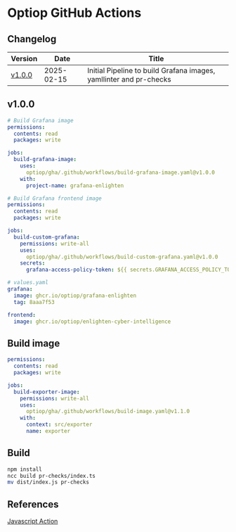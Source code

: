 # Optiop GitHub Actions


## Changelog

| Version            | Date       | Title |
| ------------------ | ---------- | ----------- |
| [v1.0.0](#v1.0.0)  | 2025-02-15 | Initial Pipeline to build Grafana images, yamllinter and pr-checks |

## v1.0.0

```yaml
# Build Grafana image
permissions:
  contents: read
  packages: write

jobs:
  build-grafana-image:
    uses:
      optiop/gha/.github/workflows/build-grafana-image.yaml@v1.0.0
    with:
      project-name: grafana-enlighten
```

```yaml
# Build Grafana frontend image
permissions:
  contents: read
  packages: write

jobs:
  build-custom-grafana:
    permissions: write-all
    uses:
      optiop/gha/.github/workflows/build-custom-grafana.yaml@v1.0.0
    secrets:
      grafana-access-policy-token: ${{ secrets.GRAFANA_ACCESS_POLICY_TOKEN }}

# values.yaml
grafana:
  image: ghcr.io/optiop/grafana-enlighten
  tag: 8aaa7f53

frontend:
  image: ghcr.io/optiop/enlighten-cyber-intelligence
```


## Build image
```yaml
permissions:
  contents: read
  packages: write

jobs:
  build-exporter-image:
    permissions: write-all
    uses:
      optiop/gha/.github/workflows/build-image.yaml@v1.1.0
    with:
      context: src/exporter
      name: exporter
```


## Build
```bash
npm install
ncc build pr-checks/index.ts  
mv dist/index.js pr-checks
```

## References
[Javascript Action](https://docs.github.com/en/actions/sharing-automations/creating-actions/creating-a-javascript-action)